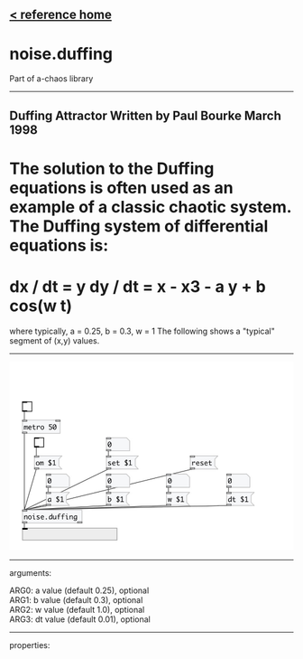 [< reference home](index.html)
---

# noise.duffing


Part of a-chaos library

---

Duffing Attractor
Written by Paul Bourke
March 1998
---
The solution to the Duffing equations is often used as an example of a classic chaotic system.
The Duffing system of differential equations is:
===========
dx / dt = y
dy / dt = x - x3 - a y + b cos(w t)
===================================
where typically, a = 0.25, b = 0.3, w = 1
The following shows a &#34;typical&#34; segment of (x,y) values.
<br>


---


![example](examples/noise.duffing-example.jpg)

---
arguments:

ARG0: a value (default 0.25), optional<br>
ARG1: b value (default 0.3), optional<br>
ARG2: w value (default 1.0), optional<br>
ARG3: dt value (default 0.01), optional<br>

---
properties:


